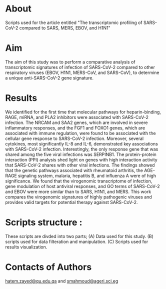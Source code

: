 # About
Scripts used for the article entitled "The transcriptomic profiling of SARS-CoV-2 compared to SARS, MERS, EBOV, and H1N1"
# Aim
The aim of this study was to perform a comparative analysis of transcriptomic signatures of infection of SARS-CoV-2 compared to other respiratory viruses (EBOV, H1N1, MERS-CoV, and SARS-CoV), to determine a unique anti-SARS-CoV-2 gene signature. 
# Results
We identified for the first time that molecular pathways for heparin-binding, RAGE, miRNA, and PLA2 inhibitors were associated with SARS-CoV-2 infection. The NRCAM and SAA2 genes, which are involved in severe inflammatory responses, and the FGF1 and FOXO1 genes, which are associated with immune regulation, were found to be associated with the cellular gene response to SARS-CoV-2 infection. Moreover, several cytokines, most significantly IL-8 and IL-6, demonstrated key associations with SARS-CoV-2 infection. Interestingly, the only response gene that was shared among the five viral infections was SERPINB1. The protein-protein interaction (PPI) analysis shed light on genes with high interaction activity that SARS-CoV-2 shares with other viral infections. The findings showed that the genetic pathways associated with rheumatoid arthritis, the AGE-RAGE signaling system, malaria, hepatitis B, and influenza A were of high significance. We found that the virogenomic transcriptome of infection, gene modulation of host antiviral responses, and GO terms of SARS-CoV-2 and EBOV were more similar than to SARS, H1N1, and MERS. This work compares the virogenomic signatures of highly pathogenic viruses and provides valid targets for potential therapy against SARS-CoV-2.

# Scripts structure :
These scripts are divded into two parts; 
 (A) Data used for this study.
 (B) scripts used for data filteration and manipulation.
 (C) Scripts used for results visualization. 
 # Contacts of Authors
 hatem.zayed@qu.edu.qa and smahmoud@ageri.sci.eg
